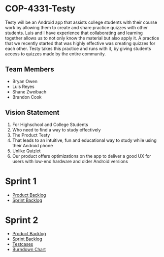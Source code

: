 # COP-4331-Testy

Testy will be an Android app that assists college students with their course work by allowing them to create and share practice quizzes with other students. Luis and I have experience that collaborating and learning together allows us to not only know the material but also apply it. A practice that we recently started that was highly effective was creating quizzes for each other. Testy takes this practice and runs with it, by giving students access to quizzes made by the entire community.


## Team Members

- Bryan Owen
- Luis Reyes
- Shane Zweibach
- Brandon Cook

## Vision Statement

1. For Highschool and College Students
2. Who need to find a way to study effectively
3. The Product Testy
4. That leads to an intuitive, fun and educational way to study while using their Android phone
5. Unlike Quizlet
6. Our product offers optimizations on the app to deliver a good UX for users with low-end hardware and older Android versions

# Sprint 1

- [Product Backlog](https://github.com/fmadrid1317/COP-4331C-Project-Testy/blob/LuisReyesTestyBranch/ProductBacklog.md)
- [Sprint Backlog](https://github.com/fmadrid1317/COP-4331C-Project-Testy/blob/LuisReyesTestyBranch/Sprint%20Backlog.md)


# Sprint 2

- [Product Backlog](https://github.com/fmadrid1317/COP-4331C-Project-Testy/blob/master/Sprint2/ProductBacklog.md)
- [Sprint Backlog](https://github.com/fmadrid1317/COP-4331C-Project-Testy/blob/master/Sprint2/Sprint%20Backlog.md)
- [Testcases](https://github.com/fmadrid1317/COP-4331C-Project-Testy/blob/master/Sprint2/Testcases.txt)
- [Burndown Chart](https://github.com/fmadrid1317/COP-4331C-Project-Testy/blob/master/Sprint2/Sprint2BurndownChart.xlsx)

